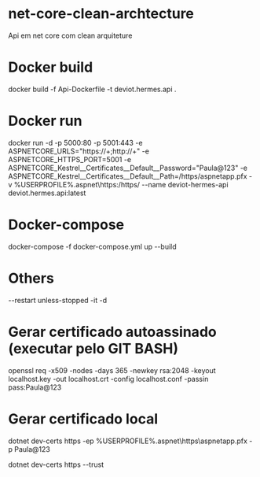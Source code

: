 # net-core-clean-archtecture
Api em net core com clean arquiteture

# Docker build 
docker build -f Api-Dockerfile -t deviot.hermes.api .

# Docker run 
docker run -d -p 5000:80 -p 5001:443 -e ASPNETCORE_URLS="https://+;http://+" -e ASPNETCORE_HTTPS_PORT=5001 -e ASPNETCORE_Kestrel__Certificates__Default__Password="Paula@123" -e ASPNETCORE_Kestrel__Certificates__Default__Path=/https/aspnetapp.pfx -v %USERPROFILE%\.aspnet\https:/https/ --name deviot-hermes-api deviot.hermes.api:latest


# Docker-compose
docker-compose -f docker-compose.yml up --build

# Others
--restart unless-stopped -it -d

# Gerar certificado autoassinado (executar pelo GIT BASH)
openssl req -x509 -nodes -days 365 -newkey rsa:2048 -keyout localhost.key -out localhost.crt -config localhost.conf -passin pass:Paula@123

# Gerar certificado local
dotnet dev-certs https -ep %USERPROFILE%\.aspnet\https\aspnetapp.pfx -p Paula@123

dotnet dev-certs https --trust
